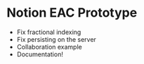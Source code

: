 # Notion EAC Prototype

- Fix fractional indexing
- Fix persisting on the server
- Collaboration example
- Documentation!